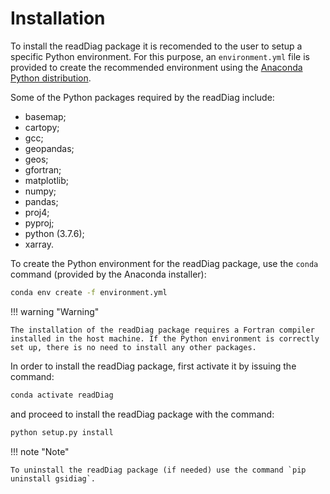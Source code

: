 # Installation

To install the readDiag package it is recomended to the user to setup a specific Python environment. For this purpose, an `environment.yml` file is provided to create the recommended environment using the [Anaconda Python distribution](https://www.anaconda.com/products/distribution).

Some of the Python packages required by the readDiag include:

* basemap;
* cartopy;
* gcc;
* geopandas;
* geos;
* gfortran;
* matplotlib;
* numpy;
* pandas;
* proj4;
* pyproj;
* python (3.7.6);
* xarray.

To create the Python environment for the readDiag package, use the `conda` command (provided by the Anaconda installer):

```bash linenums="1"
conda env create -f environment.yml
```

!!! warning "Warning"

    The installation of the readDiag package requires a Fortran compiler installed in the host machine. If the Python environment is correctly set up, there is no need to install any other packages.

In order to install the readDiag package, first activate it by issuing the command:

```bash linenums="1"
conda activate readDiag
```

and proceed to install the readDiag package with the command:

```bash linenums="1"
python setup.py install
```

!!! note "Note"

    To uninstall the readDiag package (if needed) use the command `pip uninstall gsidiag`.
